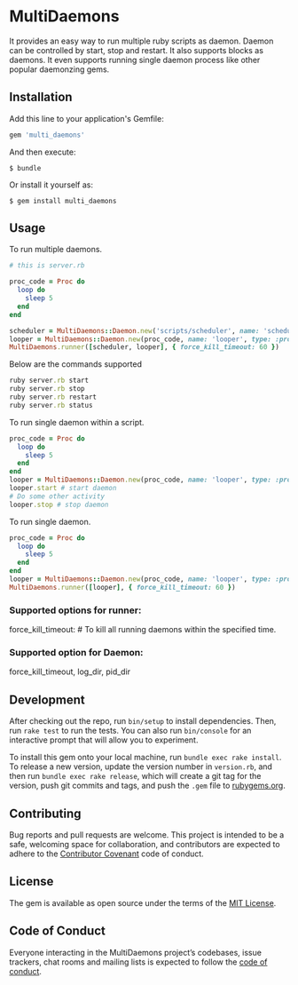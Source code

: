 # MultiDaemons

It provides an easy way to run multiple ruby scripts as daemon. Daemon can be controlled by start, stop and restart. It also supports blocks as daemons. It even supports running single daemon process like other popular daemonzing gems.

## Installation

Add this line to your application's Gemfile:

```ruby
gem 'multi_daemons'
```

And then execute:

    $ bundle

Or install it yourself as:

    $ gem install multi_daemons

## Usage
To run multiple daemons.

```ruby
# this is server.rb

proc_code = Proc do
  loop do
    sleep 5
  end
end

scheduler = MultiDaemons::Daemon.new('scripts/scheduler', name: 'scheduler', type: :script, options: {})
looper = MultiDaemons::Daemon.new(proc_code, name: 'looper', type: :proc, options: {})
MultiDaemons.runner([scheduler, looper], { force_kill_timeout: 60 })
```

Below are the commands supported
```ruby
ruby server.rb start
ruby server.rb stop
ruby server.rb restart
ruby server.rb status
```

To run single daemon within a script.
```ruby
proc_code = Proc do
  loop do
    sleep 5
  end
end
looper = MultiDaemons::Daemon.new(proc_code, name: 'looper', type: :proc, options: {})
looper.start # start daemon
# Do some other activity
looper.stop # stop daemon
```

To run single daemon.
```ruby
proc_code = Proc do
  loop do
    sleep 5
  end
end
looper = MultiDaemons::Daemon.new(proc_code, name: 'looper', type: :proc, options: {})
MultiDaemons.runner([looper], { force_kill_timeout: 60 })
```

### Supported options for runner:
force_kill_timeout: <integer> # To kill all running daemons within the specified time.

### Supported option for Daemon:
force_kill_timeout, log_dir, pid_dir

## Development

After checking out the repo, run `bin/setup` to install dependencies. Then, run `rake test` to run the tests. You can also run `bin/console` for an interactive prompt that will allow you to experiment.

To install this gem onto your local machine, run `bundle exec rake install`. To release a new version, update the version number in `version.rb`, and then run `bundle exec rake release`, which will create a git tag for the version, push git commits and tags, and push the `.gem` file to [rubygems.org](https://rubygems.org).

## Contributing

Bug reports and pull requests are welcome. This project is intended to be a safe, welcoming space for collaboration, and contributors are expected to adhere to the [Contributor Covenant](http://contributor-covenant.org) code of conduct.

## License

The gem is available as open source under the terms of the [MIT License](https://opensource.org/licenses/MIT).

## Code of Conduct

Everyone interacting in the MultiDaemons project’s codebases, issue trackers, chat rooms and mailing lists is expected to follow the [code of conduct](https://github.com/[USERNAME]/multi_daemons/blob/master/CODE_OF_CONDUCT.md).
